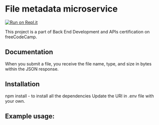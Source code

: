 # File metadata microservice

[![Run on Repl.it](https://replit.com/badge/github/robertamanta/file-metadata-microservice)](https://file-metadata-microservice.robertamanta.repl.co)

This project is a part of Back End Development and APIs certification on freeCodeCamp.

## Documentation

When you submit a file, you receive the file name, type, and size in bytes within the JSON response.

## Installation

npm install - to install all the dependencies
Update the URI in .env file with your own.

## Example usage:



